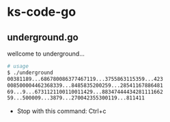 # ks-code-go

## underground.go

wellcome to underground...

```bash
# usage
$ ./underground
00381189...686780086377467119...3755863115359...423
008500004462368339...8485835200259...28541167886481
69...9...6731121100110011429...88347444434281111662
59...500009...3879...270042355300119...811411
```

* Stop with this command: Ctrl+c
